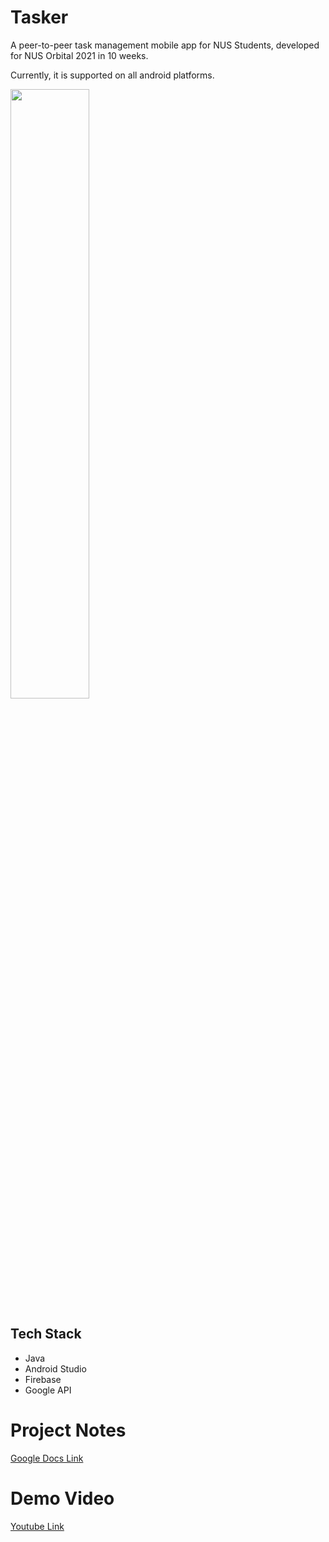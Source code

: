 # Tasker

A peer-to-peer task management mobile app for NUS Students, developed for NUS Orbital 2021 in 10 weeks.  

Currently, it is supported on all android platforms.

<img src="https://user-images.githubusercontent.com/76540550/147621241-181258bd-a799-4da4-8416-33d4ea2b0613.jpeg" width=50% height=50%>


## Tech Stack
* Java
* Android Studio
* Firebase
* Google API

# Project Notes
[Google Docs Link](https://docs.google.com/document/d/1hfZJmbKSc74H46qnjvWiMer_fjb6IpjxngqNI30D3lQ/edit?usp=sharing)

# Demo Video
[Youtube Link](https://www.youtube.com/watch?v=ADkY0dBDRpE)
